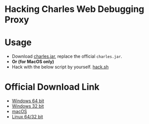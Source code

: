 # Hacking Charles Web Debugging Proxy

# Usage

- Download [charles.jar](charles.jar), replace the official `charles.jar`.
- **Or (for MacOS only)**
- Hack with the below script by yourself. [hack.sh](hack.sh)

# Official Download Link

- [Windows 64 bit](https://www.charlesproxy.com/assets/release/3.10.1/charles-proxy-3.10.1-win64.msi)
- [Windows 32 bit](https://www.charlesproxy.com/assets/release/3.10.1/charles-proxy-3.10.1-win32.msi)
- [macOS](https://www.charlesproxy.com/assets/release/3.10.1/charles-proxy-3.10.1.dmg)
- [Linux 64/32 bit](https://www.charlesproxy.com/assets/release/3.10.1/charles-proxy-3.10.1.tar.gz)
